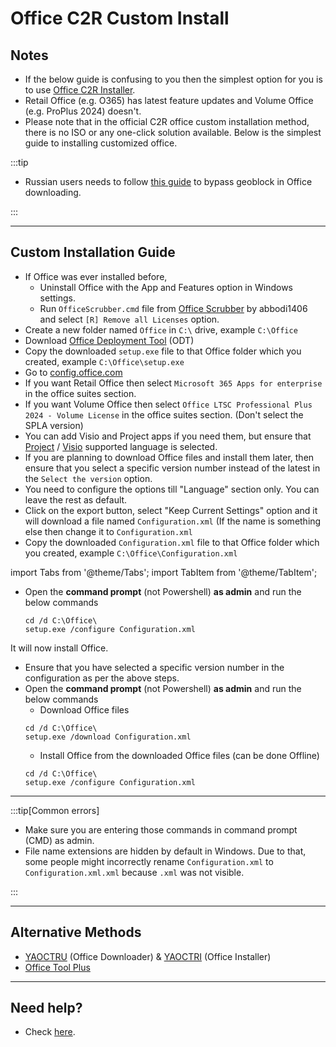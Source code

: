 # Office C2R Custom Install

## Notes

-   If the below guide is confusing to you then the simplest option for you is to use [Office C2R Installer](office_c2r_links.md).
-   Retail Office (e.g. O365) has latest feature updates and Volume Office (e.g. ProPlus 2024) doesn't.
-   Please note that in the official C2R office custom installation method, there is no ISO or any one-click solution available. Below is the simplest guide to installing customized office.

:::tip

-   Russian users needs to follow [this guide](bypass-russian-geoblock.md) to bypass geoblock in Office downloading.

:::

------------------------------------------------------------------------

## Custom Installation Guide

-   If Office was ever installed before,
	- Uninstall Office with the App and Features option in Windows settings.
	- Run `OfficeScrubber.cmd` file from [Office Scrubber](https://github.com/abbodi1406/WHD/raw/master/scripts/OfficeScrubber_13.zip) by abbodi1406 and select `[R] Remove all Licenses` option.
-   Create a new folder named `Office` in `C:\` drive, example `C:\Office`
-   Download [Office Deployment Tool](https://officecdn.microsoft.com/pr/wsus/setup.exe) (ODT)
-   Copy the downloaded `setup.exe` file to that Office folder which you created, example `C:\Office\setup.exe`
-   Go to [config.office.com](https://config.office.com/deploymentsettings)
-   If you want Retail Office then select `Microsoft 365 Apps for enterprise` in the office suites section.
-   If you want Volume Office then select `Office LTSC Professional Plus 2024 - Volume License` in the office suites section. (Don't select the SPLA version)
-   You can add Visio and Project apps if you need them, but ensure that [Project](https://learn.microsoft.com/en-us/projectonline/supported-languages-for-project-online) / [Visio](https://support.microsoft.com/en-us/office/display-languages-supported-in-the-visio-desktop-app-a921983e-fd5d-45ef-8af1-cedf70c53d75) supported language is selected.
-   If you are planning to download Office files and install them later, then ensure that you select a specific version number instead of the latest in the `Select the version` option.
-   You need to configure the options till "Language" section only. You can leave the rest as default.
-   Click on the export button, select "Keep Current Settings" option and it will download a file named `Configuration.xml` (If the name is something else then change it to `Configuration.xml`
-   Copy the downloaded `Configuration.xml` file to that Office folder which you created, example `C:\Office\Configuration.xml`

import Tabs from '@theme/Tabs';
import TabItem from '@theme/TabItem';

<Tabs>
<TabItem value="direct_install" label="Direct Install" default>

-   Open the **command prompt** (not Powershell) **as admin** and run the below commands  
    ```         
    cd /d C:\Office\
    setup.exe /configure Configuration.xml
    ```

It will now install Office.

</TabItem>

<TabItem value="download_and_install" label="Download and then install" default>

-	Ensure that you have selected a specific version number in the configuration as per the above steps.
-   Open the **command prompt** (not Powershell) **as admin** and run the below commands  
	- Download Office files
    ```         
    cd /d C:\Office\
    setup.exe /download Configuration.xml
    ```
	- Install Office from the downloaded Office files (can be done Offline)
	```
	cd /d C:\Office\
    setup.exe /configure Configuration.xml
    ```

</TabItem>
</Tabs>

---

:::tip[Common errors]

- Make sure you are entering those commands in command prompt (CMD) as admin.
- File name extensions are hidden by default in Windows. Due to that, some people might incorrectly rename `Configuration.xml` to `Configuration.xml.xml` because `.xml` was not visible.

:::

------------------------------------------------------------------------

## Alternative Methods

-   [YAOCTRU](https://github.com/abbodi1406/WHD/raw/master/scripts/YAOCTRU_v10.0.zip) (Office Downloader) & [YAOCTRI](https://github.com/abbodi1406/WHD/raw/master/scripts/YAOCTRI_v11.1.zip) (Office Installer)
-   [Office Tool Plus](http://otp.landian.vip/)

------------------------------------------------------------------------

## Need help?

-   Check [here](troubleshoot.md).
